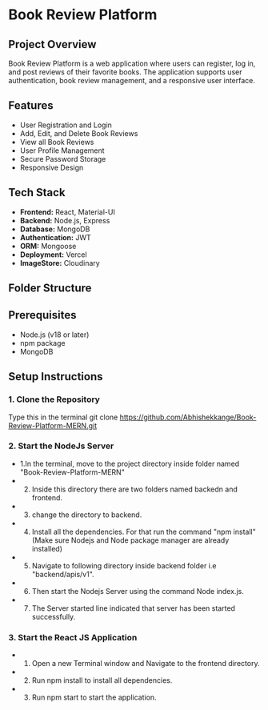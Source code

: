 # Book Review Platform

## Project Overview

Book Review Platform is a web application where users can register, log in, and post reviews of their favorite books. The application supports user authentication, book review management, and a responsive user interface.

## Features

- User Registration and Login
- Add, Edit, and Delete Book Reviews
- View all Book Reviews
- User Profile Management
- Secure Password Storage
- Responsive Design

## Tech Stack

- **Frontend:** React, Material-UI
- **Backend:** Node.js, Express
- **Database:** MongoDB
- **Authentication:** JWT
- **ORM:** Mongoose
- **Deployment:** Vercel
- **ImageStore:** Cloudinary

## Folder Structure


## Prerequisites

- Node.js (v18 or later)
- npm package
- MongoDB 

## Setup Instructions

### 1. Clone the Repository

Type this in the  terminal
git clone <https://github.com/Abhishekkange/Book-Review-Platform-MERN.git>


### 2. Start the NodeJs Server

- 1.In the terminal, move to the project directory inside folder named "Book-Review-Platform-MERN"
- 2. Inside this directory there are two folders named backedn and frontend.
- 3. change the directory to backend. 
- 4. Install all the dependencies. For that run the command "npm install" (Make sure Nodejs and Node package manager are already installed)
- 5. Navigate to following directory inside backend folder i.e "backend/apis/v1".
- 6. Then start the Nodejs Server using the command Node index.js.
- 7. The Server started line indicated that server has been started successfully.


### 3. Start the React JS Application

- 1. Open a new Terminal window and Navigate to the frontend directory.
- 2. Run npm install to install all dependencies.
- 3. Run npm start to start the application.








